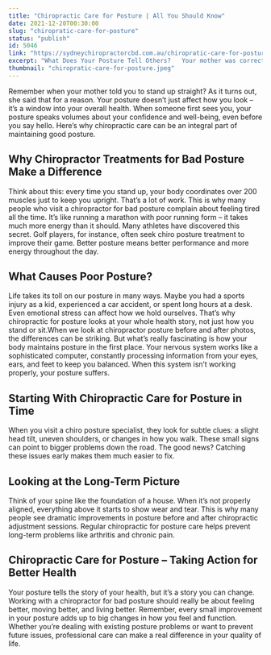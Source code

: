 ```yaml
---
title: "Chiropractic Care for Posture | All You Should Know"
date: 2021-12-20T00:30:00
slug: "chiropratic-care-for-posture"
status: "publish"
id: 5046
link: "https://sydneychiropractorcbd.com.au/chiropratic-care-for-posture/"
excerpt: "What Does Your Posture Tell Others?   Your mother was correct. Your posture matters.   Even at a distance, your posture is the first thing others notice. Does yours say you’re confident, certain and self-assured? Or does it disclose that you’re fearful, unsure or timid?   Your posture concerns us. Not because it can sabotage your next business […]"
thumbnail: "chiropratic-care-for-posture.jpeg"
---
```


Remember when your mother told you to stand up straight? As it turns out, she said that for a reason. Your posture doesn’t just affect how you look – it’s a window into your overall health. When someone first sees you, your posture speaks volumes about your confidence and well-being, even before you say hello. Here’s why chiropractic care can be an integral part of maintaining good posture.

## Why Chiropractor Treatments for Bad Posture Make a Difference
Think about this: every time you stand up, your body coordinates over 200 muscles just to keep you upright. That’s a lot of work. This is why many people who visit a chiropractor for bad posture complain about feeling tired all the time. It’s like running a marathon with poor running form – it takes much more energy than it should. Many athletes have discovered this secret. Golf players, for instance, often seek chiro posture treatment to improve their game. Better posture means better performance and more energy throughout the day.

## What Causes Poor Posture?
Life takes its toll on our posture in many ways. Maybe you had a sports injury as a kid, experienced a car accident, or spent long hours at a desk. Even emotional stress can affect how we hold ourselves. That’s why chiropractic for posture looks at your whole health story, not just how you stand or sit.When we look at chiropractor posture before and after photos, the differences can be striking. But what’s really fascinating is how your body maintains posture in the first place. Your nervous system works like a sophisticated computer, constantly processing information from your eyes, ears, and feet to keep you balanced. When this system isn’t working properly, your posture suffers.

## Starting With Chiropractic Care for Posture in Time
When you visit a chiro posture specialist, they look for subtle clues: a slight head tilt, uneven shoulders, or changes in how you walk. These small signs can point to bigger problems down the road. The good news? Catching these issues early makes them much easier to fix.

## Looking at the Long-Term Picture
Think of your spine like the foundation of a house. When it’s not properly aligned, everything above it starts to show wear and tear. This is why many people see dramatic improvements in posture before and after chiropractic adjustment sessions. Regular chiropractic for posture care helps prevent long-term problems like arthritis and chronic pain.

## Chiropractic Care for Posture – Taking Action for Better Health
Your posture tells the story of your health, but it’s a story you can change. Working with a chiropractor for bad posture should really be about feeling better, moving better, and living better. Remember, every small improvement in your posture adds up to big changes in how you feel and function. Whether you’re dealing with existing posture problems or want to prevent future issues, professional care can make a real difference in your quality of life.
